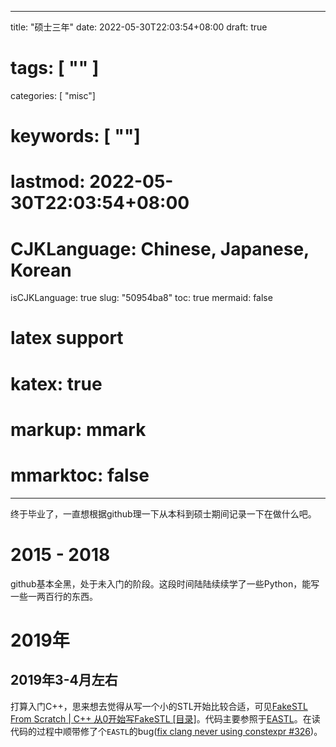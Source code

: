 
---
title: "硕士三年"
date: 2022-05-30T22:03:54+08:00
draft: true
# tags: [ "" ]
categories: [ "misc"]
# keywords: [ ""]
# lastmod: 2022-05-30T22:03:54+08:00
# CJKLanguage: Chinese, Japanese, Korean
isCJKLanguage: true
slug: "50954ba8"
toc: true
mermaid: false
# latex support
# katex: true
# markup: mmark
# mmarktoc: false 
---

终于毕业了，一直想根据github理一下从本科到硕士期间记录一下在做什么吧。

# 2015 - 2018
github基本全黑，处于未入门的阶段。这段时间陆陆续续学了一些Python，能写一些一两百行的东西。

# 2019年
## 2019年3-4月左右
打算入门C++，思来想去觉得从写一个小的STL开始比较合适，可见[FakeSTL From Scratch | C++ 从0开始写FakeSTL [目录]](https://blurredcode.com/2019/03/443/)。代码主要参照于[EASTL](https://github.com/electronicarts/EASTL)。在读代码的过程中顺带修了个`EASTL`的bug([fix clang never using constexpr #326](https://github.com/electronicarts/EASTL/pull/326))。


